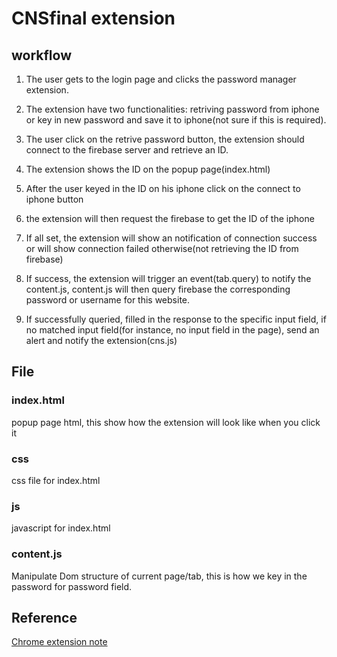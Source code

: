 # CNSfinal extension

## workflow

1. The user gets to the login page and clicks the password manager extension.

2. The extension have two functionalities: retriving password from iphone or key in new password and save it to iphone(not sure if this is required).

3. The user click on the retrive password button, the extension should connect to the firebase server and retrieve an ID.

4. The extension shows the ID on the popup page(index.html)

5. After the user keyed in the ID on his iphone click on the connect to iphone button

6. the extension will then request the firebase to get the ID of the iphone

7. If all set, the extension will show an notification of connection success or will show connection failed otherwise(not retrieving the ID from firebase)

8. If success, the extension will trigger an event(tab.query) to notify the content.js, content.js will then query firebase the corresponding password or username for this website.

9. If successfully queried, filled in the response to the specific input field, if no matched input field(for instance, no input field in the page), send an alert and notify the extension(cns.js)

## File

### index.html

popup page html, this show how the extension will look like when you click it

### css

css file for index.html

### js

javascript for index.html


### content.js

Manipulate Dom structure of current page/tab, this is how we key in the password for password field.


## Reference

[Chrome extension note](https://hackmd.io/@NCGXxkNfR2WNISqcwagt4Q/SJQ3nLrRE)